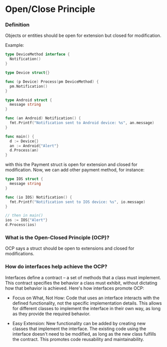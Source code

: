# Open/Close Principle

### Definition

Objects or entities should be open for extension but closed for modification.

Example:


```go
type DeviceMethod interface {
  Notification()
}

type Device struct{}

func (p Device) Process(pm DeviceMethod) {
  pm.Notification()
}

type Android struct {
  message string
}

func (an Android) Notification() {
  fmt.Printf("Notification sent to Android device: %s", an.message)
}

func main() {
  d := Device{}
  an := Android{"Alert"}
  d.Process(an)
}
```

with this the Payment struct is open for extension and closed for modification. Now, we can add other payment method, for instance:

```go
type IOS struct {
  message string
}

func (io IOS) Notification() {
  fmt.Printf("Notification sent to IOS device: %s", io.message)
}

// then in main()
ios := IOS{"Alert"}
d.Process(ios)
```


### What is the Open-Closed Principle (OCP)?
OCP says a struct should be open to extensions and closed for modifications.

### How do interfaces help achieve the OCP?
Interfaces define a contract – a set of methods that a class must implement. This contract specifies the behavior a class must exhibit, without dictating how that behavior is achieved. Here's how interfaces promote OCP:

* Focus on What, Not How:  Code that uses an interface interacts with the defined functionality, not the specific implementation details. This allows for different classes to implement the interface in their own way, as long as they provide the required behavior.

* Easy Extension: New functionality can be added by creating new classes that implement the interface. The existing code using the interface doesn't need to be modified, as long as the new class fulfills the contract. This promotes code reusability and maintainability.
